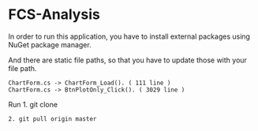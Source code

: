 # FCS-Analysis

In order to run this application, you have to install external packages using NuGet package manager.


And there are static file paths, so that you have to update those with your file path.

    ChartForm.cs -> ChartForm_Load(). ( 111 line )
    ChartForm.cs -> BtnPlotOnly_Click(). ( 3029 line )
    
Run 1. git clone <git repository link>
    
    2. git pull origin master
    
    
